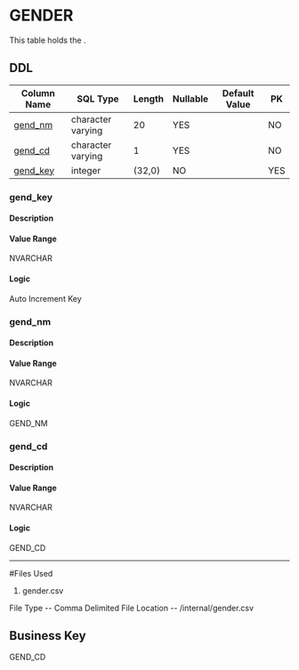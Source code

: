 # GENDER

This table holds the .
## DDL

|Column Name |SQL Type |Length |Nullable |Default Value |PK |
|---        |---     |---   |---   |--- |--- |
|[gend_nm](#gend_nm)|character varying|20|YES||NO
|[gend_cd](#gend_cd)|character varying|1|YES||NO
|[gend_key](#gend_key)|integer|(32,0)|NO||YES
### gend_key
#### Description



#### Value Range

NVARCHAR

#### Logic

Auto Increment Key

### gend_nm
#### Description



#### Value Range

NVARCHAR

#### Logic

GEND_NM


### gend_cd
#### Description



#### Value Range

NVARCHAR

#### Logic

GEND_CD

------------------------------------------------

#Files Used
1. gender.csv

File Type -- Comma Delimited
File Location -- /internal/gender.csv


## Business Key

GEND_CD



